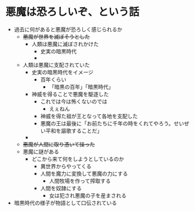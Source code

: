 # 悪魔は恐ろしいぞ、という話
- 過去に何があると悪魔が恐ろしく感じられるか
  - ~~悪魔が世界を滅ぼそうとした~~
    - 人類は悪魔に滅ぼされかけた
      - 史実の暗黒時代
      - 
  - 人類は悪魔に支配されていた
    - 史実の暗黒時代をイメージ
      - 百年くらい
        - 「暗黒の百年」「暗黒時代」
    - 神威を得ることで悪魔を駆逐した
      - これでは今は怖くないのでは
        - えぇねん
      - 神威を得た祖が王となって各地を支配した
      - 悪魔の王は最後に「お前たちに千年の時をくれてやろう。せいぜい平和を謳歌することだ」
    - 
  - ~~悪魔が人間に取り憑いて操った~~
  - 悪魔に謎がある
    - どこから来て何をしようとしているのか
      - 異世界からやってくる
      - 人間を魔力に変換して悪魔の力にする
        - 人間牧場を作って搾取する
      - 人間を奴隷にする
        - 女は犯され悪魔の子を産まされる
- 暗黒時代の様子が物語として口伝されている